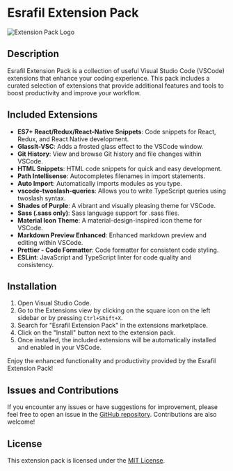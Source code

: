 # Esrafil Extension Pack

![Extension Pack Logo](extension-pack-logo.png)

## Description

Esrafil Extension Pack is a collection of useful Visual Studio Code (VSCode) extensions that enhance your coding experience. This pack includes a curated selection of extensions that provide additional features and tools to boost productivity and improve your workflow.

## Included Extensions

- **ES7+ React/Redux/React-Native Snippets**: Code snippets for React, Redux, and React Native development.
- **GlassIt-VSC**: Adds a frosted glass effect to the VSCode window.
- **Git History**: View and browse Git history and file changes within VSCode.
- **HTML Snippets**: HTML code snippets for quick and easy development.
- **Path Intellisense**: Autocompletes filenames in import statements.
- **Auto Import**: Automatically imports modules as you type.
- **vscode-twoslash-queries**: Allows you to write TypeScript queries using twoslash syntax.
- **Shades of Purple**: A vibrant and visually pleasing theme for VSCode.
- **Sass (.sass only)**: Sass language support for .sass files.
- **Material Icon Theme**: A material-design-inspired icon theme for VSCode.
- **Markdown Preview Enhanced**: Enhanced markdown preview and editing within VSCode.
- **Prettier - Code Formatter**: Code formatter for consistent code styling.
- **ESLint**: JavaScript and TypeScript linter for code quality and consistency.

## Installation

1. Open Visual Studio Code.
2. Go to the Extensions view by clicking on the square icon on the left sidebar or by pressing `Ctrl+Shift+X`.
3. Search for "Esrafil Extension Pack" in the extensions marketplace.
4. Click on the "Install" button next to the extension pack.
5. Once installed, the included extensions will be automatically installed and enabled in your VSCode.

Enjoy the enhanced functionality and productivity provided by the Esrafil Extension Pack!

## Issues and Contributions

If you encounter any issues or have suggestions for improvement, please feel free to open an issue in the [GitHub repository](https://github.com/your-username/your-repository). Contributions are also welcome!

## License

This extension pack is licensed under the [MIT License](LICENSE).
